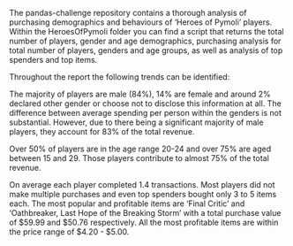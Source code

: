 The pandas-challenge repository contains a thorough analysis of purchasing demographics and behaviours of ‘Heroes of Pymoli’ players. Within the HeroesOfPymoli folder you can find a script that returns the total number of players, gender and age demographics, purchasing analysis for total number of players, genders and age groups, as well as analysis of top spenders and top items.

Throughout the report the following trends can be identified: 

The majority of players are male (84%), 14% are female and around 2% declared other gender or choose not to disclose this information at all. The difference between average spending per person within the genders is not substantial.  However, due to there being a significant majority of male players, they account for 83% of the total revenue.

Over 50% of players are in the age range 20-24 and over 75% are aged between 15 and 29. Those players contribute to almost 75% of the total revenue.

On average each player completed 1.4 transactions. Most players did not make multiple purchases and even top spenders bought only 3 to 5 items each. The most popular and profitable items are ‘Final Critic’ and ‘Oathbreaker, Last Hope of the Breaking Storm’ with a total purchase value of $59.99 and $50.76 respectively. All the most profitable items are within the price range of $4.20 - $5.00.
